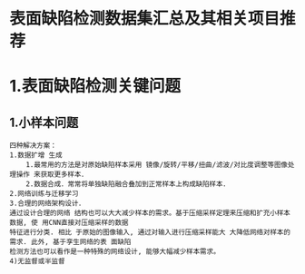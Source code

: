 # 表面缺陷检测数据集汇总及其相关项目推荐

# 1.表面缺陷检测关键问题
## 1.小样本问题
	四种解决方案：
	1.数据扩增 生成
		1.最常用的方法是对原始缺陷样本采用 镜像/旋转/平移/扭曲/滤波/对比度调整等图像处理操作 来获取更多样本．
		2.数据合成．常常将单独缺陷融合叠加到正常样本上构成缺陷样本．
	2.网络训练与迁移学习
	3.合理的网络架构设计．
	通过设计合理的网络 结构也可以大大减少样本的需求。基于压缩采样定理来压缩和扩充小样本数据, 使 用CNN直接对压缩采样的数据
	特征进行分类. 相比 于原始的图像输入, 通过对输入进行压缩采样能大 大降低网络对样本的需求. 此外, 基于孪生网络的表 面缺陷
	检测方法也可以看作是一种特殊的网络设计, 能够大幅减少样本需求。
	4)无监督或半监督


